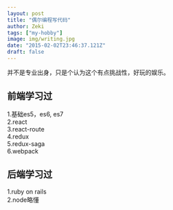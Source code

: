 ```yaml
---
layout: post
title: "偶尔编程写代码"
author: Zeki
tags: ["my-hobby"]
image: img/writing.jpg
date: "2015-02-02T23:46:37.121Z"
draft: false
---
```


并不是专业出身，只是个认为这个有点挑战性，好玩的娱乐。


## 前端学习过

1.基础es5，es6, es7 <br>
2.react <br>
3.react-route <br>
4.redux <br>
5.redux-saga <br>
6.webpack <br>

## 后端学习过

1.ruby on rails <br>
2.node略懂
